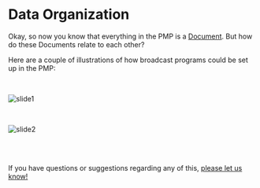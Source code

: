 # Data Organization

Okay, so now you know that everything in the PMP is a [Document](#pmp-terminology-documents).  But how do these Documents relate to each other?

Here are a couple of illustrations of how broadcast programs could be set up in the PMP:

<br/>

![slide1](https://cloud.githubusercontent.com/assets/4427754/8828689/7542799c-3061-11e5-87c4-81c629ef72c3.PNG)

<br/>

![slide2](https://cloud.githubusercontent.com/assets/4427754/8828690/7548faba-3061-11e5-9197-0ec41329b968.PNG)

<br/> <br/>


If you have questions or suggestions regarding any of this, [please let us know!](mailto:support@publicmediaplatform.org)
